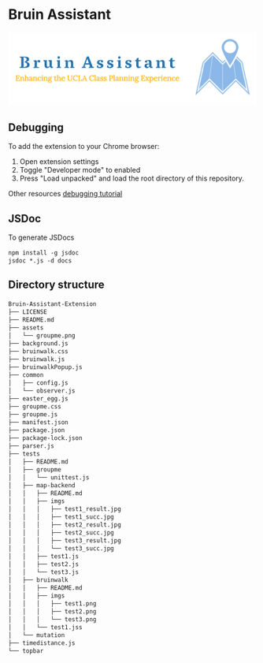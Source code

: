# Bruin Assistant

<img src='/assets/bruin_assistant_logo_full_right.png' alt='Bruin Assistant Full Logo'>

## Debugging

To add the extension to your Chrome browser:
1. Open extension settings
2. Toggle "Developer mode" to enabled
3. Press "Load unpacked" and load the root directory of this repository.

Other resources [debugging tutorial](https://developer.chrome.com/docs/extensions/mv3/tut_debugging/)


## JSDoc

To generate JSDocs

```shell
npm install -g jsdoc
jsdoc *.js -d docs
```

## Directory structure

```
Bruin-Assistant-Extension     
├── LICENSE
├── README.md
├── assets
│   └── groupme.png
├── background.js
├── bruinwalk.css
├── bruinwalk.js
├── bruinwalkPopup.js
├── common
│   ├── config.js
│   └── observer.js
├── easter_egg.js
├── groupme.css
├── groupme.js
├── manifest.json
├── package.json
├── package-lock.json
├── parser.js
├── tests
│   ├── README.md
│   ├── groupme
│   │   └── unittest.js
│   ├── map-backend
│   │   ├── README.md
│   │   ├── imgs
│   │   │   ├── test1_result.jpg
│   │   │   ├── test1_succ.jpg
│   │   │   ├── test2_result.jpg
│   │   │   ├── test2_succ.jpg
│   │   │   ├── test3_result.jpg
│   │   │   └── test3_succ.jpg
│   │   ├── test1.js
│   │   ├── test2.js
│   │   └── test3.js
│   ├── bruinwalk
│   │   ├── README.md
│   │   ├── imgs
│   │   │   ├── test1.png
│   │   │   ├── test2.png
│   │   │   └── test3.png
│   │   └── test1.jss   
│   └── mutation
├── timedistance.js
└── topbar
```
